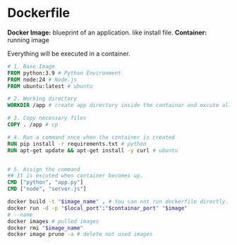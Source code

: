 # Dockerfile

**Docker Image:** blueprint  of an application. like install file.
**Container:** running image

Everything will be executed in a container.

```dockerfile
# 1. Base Image
FROM python:3.9 # Python Environment
FROM node:24 # Node.js
FROM ubuntu:latest # ubuntu

# 2. Working directory
WORKDIR /app # create app directory inside the containar and excute all command in this directory

# 3. Copy necessary files
COPY . /app # cp

# 4. Run a command once when the container is created
RUN pip install -r requirements.txt # python
RUN apt-get update && apt-get install -y curl # ubuntu


# 5. Assign the command
## It is excuted when container becomes up.
CMD ["python", "app.py"]
CMD ["node", "server.js"]
```

```bash
docker build -t "$image_name" . # You can not run dockerfile directly.
docker run -d -p "$local_port":"$containar_port" "$image"
# --name
docker images # pulled images
docker rmi "$image_name"
docker image prune -a # delete not used images
```


